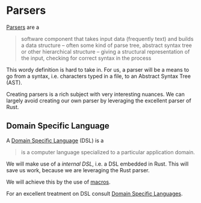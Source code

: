 # Parsers
[Parsers](https://en.wikipedia.org/wiki/Parsing) are a

> software component that takes input data (frequently text) and builds a data
> structure – often some kind of parse tree, abstract syntax tree or other
> hierarchical structure – giving a structural representation of the input,
> checking for correct syntax in the process 

This wordy definition is hard to take in. For us, a parser will be a means to go
from a syntax, i.e. characters typed in a file, to an Abstract Syntax Tree
(AST).

Creating parsers is a rich subject with very interesting nuances. We can largely
avoid creating our own parser by leveraging the excellent parser of Rust.

## Domain Specific Language
A
[Domain Specific Language](https://en.wikipedia.org/wiki/Domain-specific_language) (DSL)
is a 

> is a computer language specialized to a particular application domain.

We will make use of a _internal DSL_, i.e. a DSL embedded in Rust. This will
save us work, because we are leveraging the Rust parser.

We will achieve this by the use
of [macros](https://doc.rust-lang.org/book/macros.html). 

For an excellent treatment on DSL
consult [Domain Specific Languages](http://martinfowler.com/books/dsl.html).
